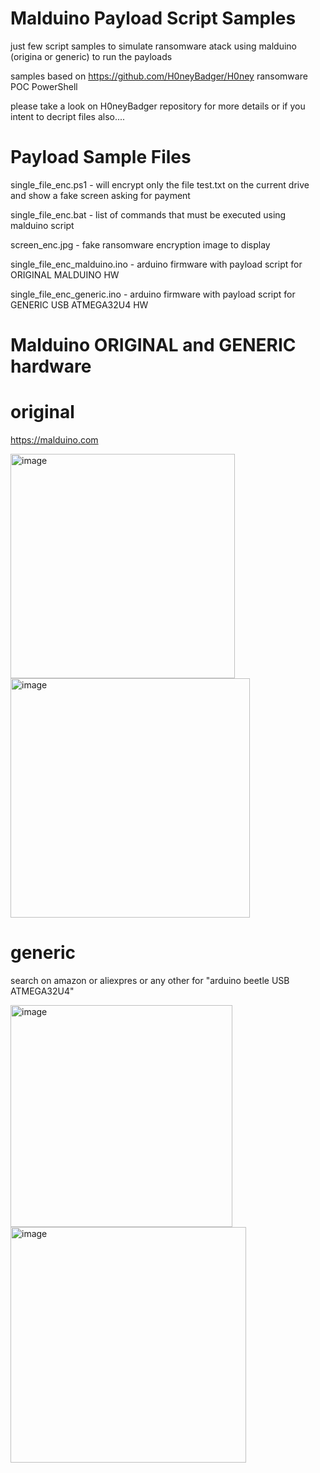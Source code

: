 Malduino Payload Script Samples
===============================
just few script samples to simulate ransomware atack using malduino (origina or generic) to run the payloads

samples based on https://github.com/H0neyBadger/H0ney ransomware POC PowerShell

please take a look on H0neyBadger repository for more details or if you intent to decript files also....



Payload Sample Files
====================
single_file_enc.ps1 - will encrypt only the file test.txt on the current drive and show a fake screen asking for payment

single_file_enc.bat - list of commands that must be executed using malduino script

screen_enc.jpg - fake ransomware encryption image to display

single_file_enc_malduino.ino - arduino firmware with payload script for ORIGINAL MALDUINO HW

single_file_enc_generic.ino - arduino firmware with payload script for GENERIC USB ATMEGA32U4 HW



Malduino ORIGINAL and GENERIC hardware
======================================
original
========
https://malduino.com

<img width="359" alt="image" src="https://user-images.githubusercontent.com/4306586/127780998-1888f0b8-d1ff-448c-99cd-6338a003a8ff.png">
<img width="383" alt="image" src="https://user-images.githubusercontent.com/4306586/127781004-4c59a864-ab05-4a3f-b002-d860866b1e52.png">


generic
=======
search on amazon or aliexpres or any other for "arduino beetle USB ATMEGA32U4"

<img width="355" alt="image" src="https://user-images.githubusercontent.com/4306586/127780903-60628bbf-1600-4c7d-bdd2-ce0a3dbbdacc.png">
<img width="377" alt="image" src="https://user-images.githubusercontent.com/4306586/127781022-a0960f50-cae6-454a-a4e3-4e31fbc1b7ca.png">


